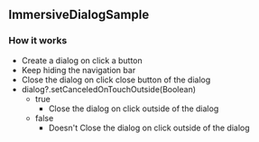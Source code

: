 ## ImmersiveDialogSample

### How it works

- Create a dialog on click a button
- Keep hiding the navigation bar
- Close the dialog on click close button of the dialog
- dialog?.setCanceledOnTouchOutside(Boolean)
  - true
    - Close the dialog on click outside of the dialog
  - false
    - Doesn't Close the dialog on click outside of the dialog
